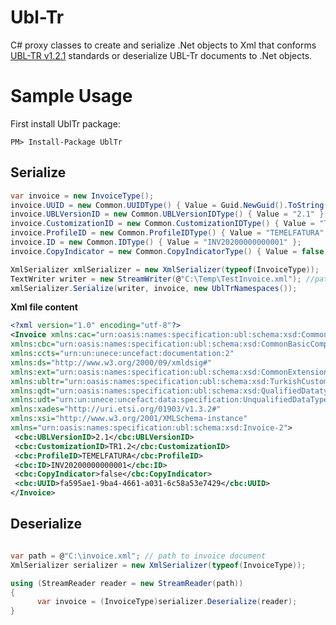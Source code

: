 # Ubl-Tr

C# proxy classes to create and serialize .Net objects to Xml that conforms [UBL-TR v1.2.1](https://www.oasis-open.org/committees/sc_home.php?wg_abbrev=ubl-trlsc#en) standards or deserialize UBL-Tr documents to .Net objects.

# Sample Usage


First install UblTr package:
```
PM> Install-Package UblTr
```

## Serialize
```csharp
var invoice = new InvoiceType(); 
invoice.UUID = new Common.UUIDType() { Value = Guid.NewGuid().ToString() };
invoice.UBLVersionID = new Common.UBLVersionIDType() { Value = "2.1" };
invoice.CustomizationID = new Common.CustomizationIDType() { Value = "TR1.2" };
invoice.ProfileID = new Common.ProfileIDType() { Value = "TEMELFATURA" };
invoice.ID = new Common.IDType() { Value = "INV20200000000001" };
invoice.CopyIndicator = new Common.CopyIndicatorType() { Value = false };

XmlSerializer xmlSerializer = new XmlSerializer(typeof(InvoiceType));
TextWriter writer = new StreamWriter(@"C:\Temp\TestInvoice.xml"); //path to document
xmlSerializer.Serialize(writer, invoice, new UblTrNamespaces());

 ```
 
**Xml file content**
 ```xml
<?xml version="1.0" encoding="utf-8"?>
<Invoice xmlns:cac="urn:oasis:names:specification:ubl:schema:xsd:CommonAggregateComponents-2" 
xmlns:cbc="urn:oasis:names:specification:ubl:schema:xsd:CommonBasicComponents-2" 
xmlns:ccts="urn:un:unece:uncefact:documentation:2" 
xmlns:ds="http://www.w3.org/2000/09/xmldsig#" 
xmlns:ext="urn:oasis:names:specification:ubl:schema:xsd:CommonExtensionComponents-2" 
xmlns:ubltr="urn:oasis:names:specification:ubl:schema:xsd:TurkishCustomizationExtensionComponents" 
xmlns:qdt="urn:oasis:names:specification:ubl:schema:xsd:QualifiedDatatypes-2" 
xmlns:udt="urn:un:unece:uncefact:data:specification:UnqualifiedDataTypesSchemaModule:2" 
xmlns:xades="http://uri.etsi.org/01903/v1.3.2#" 
xmlns:xsi="http://www.w3.org/2001/XMLSchema-instance" 
xmlns="urn:oasis:names:specification:ubl:schema:xsd:Invoice-2">
  <cbc:UBLVersionID>2.1</cbc:UBLVersionID>
  <cbc:CustomizationID>TR1.2</cbc:CustomizationID>
  <cbc:ProfileID>TEMELFATURA</cbc:ProfileID>
  <cbc:ID>INV20200000000001</cbc:ID>
  <cbc:CopyIndicator>false</cbc:CopyIndicator>
  <cbc:UUID>fa595ae1-9ba4-4661-a031-6c58a53e7429</cbc:UUID>
</Invoice>
 ```

## Deserialize
```csharp

var path = @"C:\invoice.xml"; // path to invoice document
XmlSerializer serializer = new XmlSerializer(typeof(InvoiceType));

using (StreamReader reader = new StreamReader(path))
{
      var invoice = (InvoiceType)serializer.Deserialize(reader);
}
 ```
 
